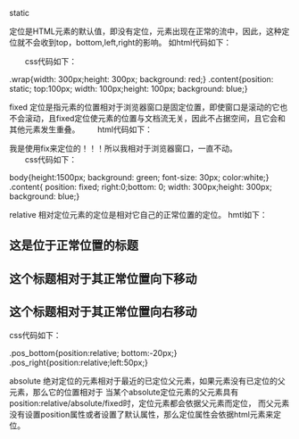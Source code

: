 static

定位是HTML元素的默认值，即没有定位，元素出现在正常的流中，因此，这种定位就不会收到top，bottom,left,right的影响。
如html代码如下：
<div class="wrap">
    <div class="content"></div>
</div>
　　css代码如下：

.wrap{width: 300px;height: 300px; background: red;}
.content{position: static; top:100px; width: 100px;height: 100px; background: blue;}




fixed
定位是指元素的位置相对于浏览器窗口是固定位置，即使窗口是滚动的它也不会滚动，且fixed定位使元素的位置与文档流无关，因此不占据空间，且它会和其他元素发生重叠。
　　html代码如下：

<div class="content">我是使用fix来定位的！！！所以我相对于浏览器窗口，一直不动。</div>
　　css代码如下：

body{height:1500px; background: green; font-size: 30px; color:white;}
.content{ position: fixed; right:0;bottom: 0; width: 300px;height: 300px; background: blue;}


relative
相对定位元素的定位是相对它自己的正常位置的定位。
hmtl如下：

<h2>这是位于正常位置的标题</h2>
<h2 class="pos_bottom">这个标题相对于其正常位置向下移动</h2>
<h2 class="pos_right">这个标题相对于其正常位置向右移动</h2>
css代码如下：

.pos_bottom{position:relative; bottom:-20px;}
.pos_right{position:relative;left:50px;}


absolute
绝对定位的元素相对于最近的已定位父元素，如果元素没有已定位的父元素，那么它的位置相对于<html>
当某个absolute定位元素的父元素具有position:relative/absolute/fixed时，定位元素都会依据父元素而定位，
而父元素没有设置position属性或者设置了默认属性，那么定位属性会依据html元素来定位。
